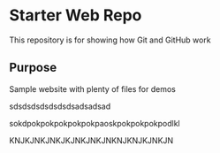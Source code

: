 # Starter Web Repo

This repository is for showing how Git and GitHub work

## Purpose

Sample website with plenty of files for demos

sdsdsdsdsdsdsdsadsadsad

sokdpokpokpokpokpokpaoskpokpokpokpodlkl


KNJKJNKJNKJKJNKJNKJNKNJKNJKJNKJN